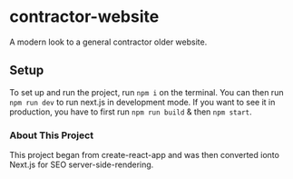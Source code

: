 # contractor-website
A modern look to a general contractor older website.

## Setup
To set up and run the project, run `npm i` on the terminal.
You can then run `npm run dev` to run next.js in development mode. If you want to see it in production, you have to first run `npm run build` & then `npm start`.

### About This Project
This project began from create-react-app and was then converted ionto Next.js for SEO server-side-rendering.